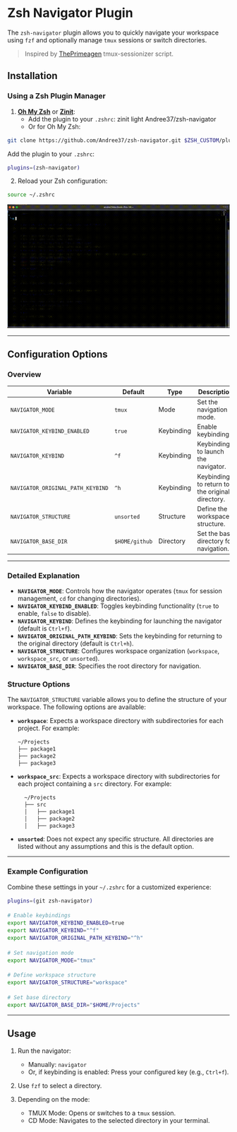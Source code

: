 # Zsh Navigator Plugin

The `zsh-navigator` plugin allows you to quickly navigate your workspace using `fzf` and optionally manage `tmux` sessions or switch directories.

> Inspired by [ThePrimeagen](https://github.com/ThePrimeagen/.dotfiles/blob/602019e902634188ab06ea31251c01c1a43d1621/bin/.local/scripts/tmux-sessionizer) tmux-sessionizer script.

## Installation

### Using a Zsh Plugin Manager

1. **[Oh My Zsh](https://ohmyz.sh/)** or **[Zinit](https://github.com/zdharma-continuum/zinit)**:
    - Add the plugin to your `.zshrc`:
      zinit light Andree37/zsh-navigator
    - Or for Oh My Zsh:

```bash
git clone https://github.com/Andree37/zsh-navigator.git $ZSH_CUSTOM/plugins/zsh-navigator
```

Add the plugin to your `.zshrc`:

```bash
plugins=(zsh-navigator)
```

2. Reload your Zsh configuration:

```bash
source ~/.zshrc
```

![example gif](static/example.gif)

---

## Configuration Options

### Overview

| **Variable**                      | **Default**    | **Type**   | **Description**                                 | **Examples**                             |
| --------------------------------- | -------------- | ---------- | ----------------------------------------------- | ---------------------------------------- |
| `NAVIGATOR_MODE`                  | `tmux`         | Mode       | Set the navigation mode.                        | `tmux`, `cd`                             |
| `NAVIGATOR_KEYBIND_ENABLED`       | `true`         | Keybinding | Enable keybindings.                             | `true`, `false`                          |
| `NAVIGATOR_KEYBIND`               | `^f`           | Keybinding | Keybinding to launch the navigator.             | `^g`, `^n`                               |
| `NAVIGATOR_ORIGINAL_PATH_KEYBIND` | `^h`           | Keybinding | Keybinding to return to the original directory. | `^x`, `^o`                               |
| `NAVIGATOR_STRUCTURE`             | `unsorted`     | Structure  | Define the workspace structure.                 | `workspace`, `workspace_src`, `unsorted` |
| `NAVIGATOR_BASE_DIR`              | `$HOME/github` | Directory  | Set the base directory for navigation.          | `/path/to/projects`                      |

---

### Detailed Explanation

- **`NAVIGATOR_MODE`**: Controls how the navigator operates (`tmux` for session management, `cd` for changing directories).
- **`NAVIGATOR_KEYBIND_ENABLED`**: Toggles keybinding functionality (`true` to enable, `false` to disable).
- **`NAVIGATOR_KEYBIND`**: Defines the keybinding for launching the navigator (default is `Ctrl+f`).
- **`NAVIGATOR_ORIGINAL_PATH_KEYBIND`**: Sets the keybinding for returning to the original directory (default is `Ctrl+h`).
- **`NAVIGATOR_STRUCTURE`**: Configures workspace organization (`workspace`, `workspace_src`, or `unsorted`).
- **`NAVIGATOR_BASE_DIR`**: Specifies the root directory for navigation.

### Structure Options

The `NAVIGATOR_STRUCTURE` variable allows you to define the structure of your workspace. The following options are available:

- **`workspace`**: Expects a workspace directory with subdirectories for each project. For example:

    ```
    ~/Projects
    ├── package1
    ├── package2
    ├── package3
    ```

- **`workspace_src`**: Expects a workspace directory with subdirectories for each project containing a `src` directory. For example:

    ```
      ~/Projects
      ├── src
      │   ├── package1
      │   ├── package2
      │   ├── package3
    ```

- **`unsorted`**: Does not expect any specific structure. All directories are listed without any assumptions and this is the default option.

---

### Example Configuration

Combine these settings in your `~/.zshrc` for a customized experience:

```bash
plugins=(git zsh-navigator)

# Enable keybindings
export NAVIGATOR_KEYBIND_ENABLED=true
export NAVIGATOR_KEYBIND="^f"
export NAVIGATOR_ORIGINAL_PATH_KEYBIND="^h"

# Set navigation mode
export NAVIGATOR_MODE="tmux"

# Define workspace structure
export NAVIGATOR_STRUCTURE="workspace"

# Set base directory
export NAVIGATOR_BASE_DIR="$HOME/Projects"
```

---

## Usage

1. Run the navigator:

    - Manually: `navigator`
    - Or, if keybinding is enabled: Press your configured key (e.g., `Ctrl+f`).

2. Use `fzf` to select a directory.

3. Depending on the mode:
    - TMUX Mode: Opens or switches to a `tmux` session.
    - CD Mode: Navigates to the selected directory in your terminal.
